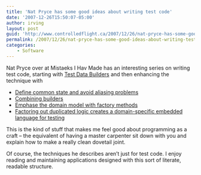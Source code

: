 ```yaml
---
title: 'Nat Pryce has some good ideas about writing test code'
date: '2007-12-26T15:50:07-05:00'
author: irving
layout: post
guid: 'http://www.controlledflight.ca/2007/12/26/nat-pryce-has-some-good-ideas-about-writing-test-code/'
permalink: /2007/12/26/nat-pryce-has-some-good-ideas-about-writing-test-code/
categories:
    - Software
---
```


Nat Pryce over at Mistaeks I Hav Made has an interesting series on writing test code, starting with [Test Data Builders](http://nat.truemesh.com/archives/000714.html) and then enhancing the technique with

- [Define common state and avoid aliasing problems](http://nat.truemesh.com/archives/000724.html)
- [Combining builders](http://nat.truemesh.com/archives/000726.html)
- [Emphase the domain model with factory methods](http://nat.truemesh.com/archives/000727.html)
- [Factoring out duplicated logic creates a domain-specific embedded language for testing](http://nat.truemesh.com/archives/000728.html)

This is the kind of stuff that makes me feel good about programming as a craft – the equivalent of having a master carpenter sit down with you and explain how to make a really clean dovetail joint.

Of course, the techniques he describes aren’t just for test code. I enjoy reading and maintaining applications designed with this sort of literate, readable structure.
